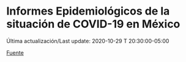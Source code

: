 # Informes Epidemiológicos de la situación de COVID-19 en México
Última actualización/Last update: 2020-10-29 T 20:30:00-05:00

 [Fuente](https://www.gob.mx/salud/documentos/informes-epidemiologicos-de-la-situacion-de-covid-19-en-mexico)
